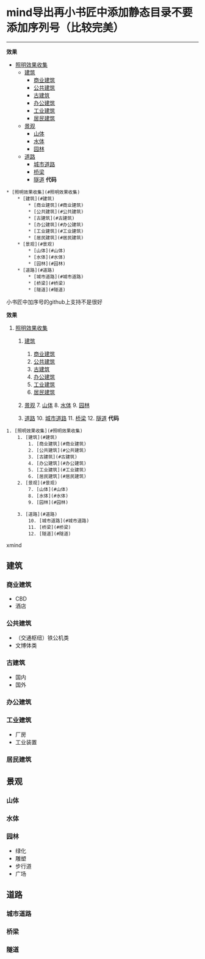 # mind导出再小书匠中添加静态目录不要添加序列号（比较完美）
---------
**效果**
* [照明效果收集](#照明效果收集)
	* [建筑](#建筑)
		* [商业建筑](#商业建筑)
		* [公共建筑](#公共建筑)
		* [古建筑](#古建筑)
		* [办公建筑](#办公建筑)
		* [工业建筑](#工业建筑)
		* [居民建筑](#居民建筑)
	* [景观](#景观)
		* [山体](#山体)
		* [水体](#水体)
		* [园林](#园林)
	* [道路](#道路)
		* [城市道路](#城市道路)
		* [桥梁](#桥梁)
		* [隧道](#隧道)
**代码**
```
* [照明效果收集](#照明效果收集)
	* [建筑](#建筑)
		* [商业建筑](#商业建筑)
		* [公共建筑](#公共建筑)
		* [古建筑](#古建筑)
		* [办公建筑](#办公建筑)
		* [工业建筑](#工业建筑)
		* [居民建筑](#居民建筑)
	* [景观](#景观)
		* [山体](#山体)
		* [水体](#水体)
		* [园林](#园林)
	* [道路](#道路)
		* [城市道路](#城市道路)
		* [桥梁](#桥梁)
		* [隧道](#隧道)

```
 小书匠中加序号的github上支持不是很好
 
 **效果**
 1. [照明效果收集](#照明效果收集)
	1. [建筑](#建筑)
		1. [商业建筑](#商业建筑)
		2. [公共建筑](#公共建筑)
		3. [古建筑](#古建筑)
		4. [办公建筑](#办公建筑)
		5. [工业建筑](#工业建筑)
		6. [居民建筑](#居民建筑)
	2. [景观](#景观)
		7. [山体](#山体)
		8. [水体](#水体)
		9. [园林](#园林)
		
	3. [道路](#道路)
		10. [城市道路](#城市道路)
		11. [桥梁](#桥梁)
		12. [隧道](#隧道)
**代码**
```
1. [照明效果收集](#照明效果收集)
	1. [建筑](#建筑)
		1. [商业建筑](#商业建筑)
		2. [公共建筑](#公共建筑)
		3. [古建筑](#古建筑)
		4. [办公建筑](#办公建筑)
		5. [工业建筑](#工业建筑)
		6. [居民建筑](#居民建筑)
	2. [景观](#景观)
		7. [山体](#山体)
		8. [水体](#水体)
		9. [园林](#园林)
		
	3. [道路](#道路)
		10. [城市道路](#城市道路)
		11. [桥梁](#桥梁)
		12. [隧道](#隧道)
 ``` 
 
xmind
## 建筑
### 商业建筑
* CBD
* 酒店
### 公共建筑
* （交通枢纽）铁公机类
* 文博体类
### 古建筑
* 国内
* 国外
### 办公建筑
### 工业建筑
* 厂房
* 工业装置
### 居民建筑
## 景观
### 山体
### 水体
### 园林
* 绿化
* 雕塑
* 步行道
* 广场
## 道路
### 城市道路
### 桥梁
### 隧道
